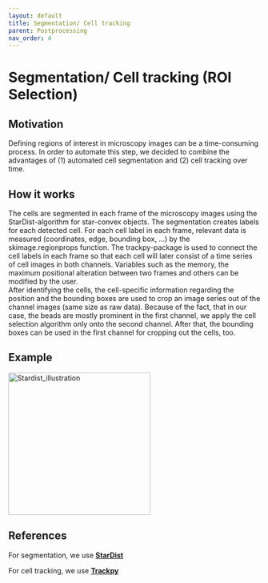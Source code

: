 ```yaml
---
layout: default
title: Segmentation/ Cell tracking
parent: Postprocessing
nav_order: 4
---
```


# Segmentation/ Cell tracking (ROI Selection)

## Motivation 
Defining regions of interest in microscopy images can be a time-consuming process. In order to automate this 
step, we decided to combine the advantages of (1) automated cell segmentation and (2) cell tracking over time. 

## How it works

The cells are segmented in each frame of the microscopy images using the StarDist-algorithm for star-convex objects. The segmentation creates labels for each detected cell. 
For each cell label in each frame, relevant data is measured (coordinates, edge, bounding box, ...) by the skimage.regionprops 
function. 
The trackpy-package is used to connect the cell labels in each frame so that each cell will later consist of a time series 
of cell images in both channels. Variables such as the memory, the maximum positional alteration between two frames and others can be modified by the user.  
After identifying the cells, the cell-specific information regarding the position and the bounding boxes are used to crop an image series out of the channel images (same size as raw data). 
Because of the fact, that in our case, the beads are mostly prominent in the first channel, we apply the cell selection algorithm only onto the second channel. After that, the bounding boxes can be used in the first channel for cropping out the cells, too.   

## Example

<img width="284" alt="Stardist_illustration" src="https://github.com/IPMI-ICNS-UKE/DARTS/assets/127941319/5238fb3d-73c6-496a-9cc4-a67719487b90">

<br>

## References

For segmentation, we use **[StarDist](https://github.com/stardist/stardist)**

For cell tracking, we use **[Trackpy](http://soft-matter.github.io/trackpy/v0.6.1/)**
